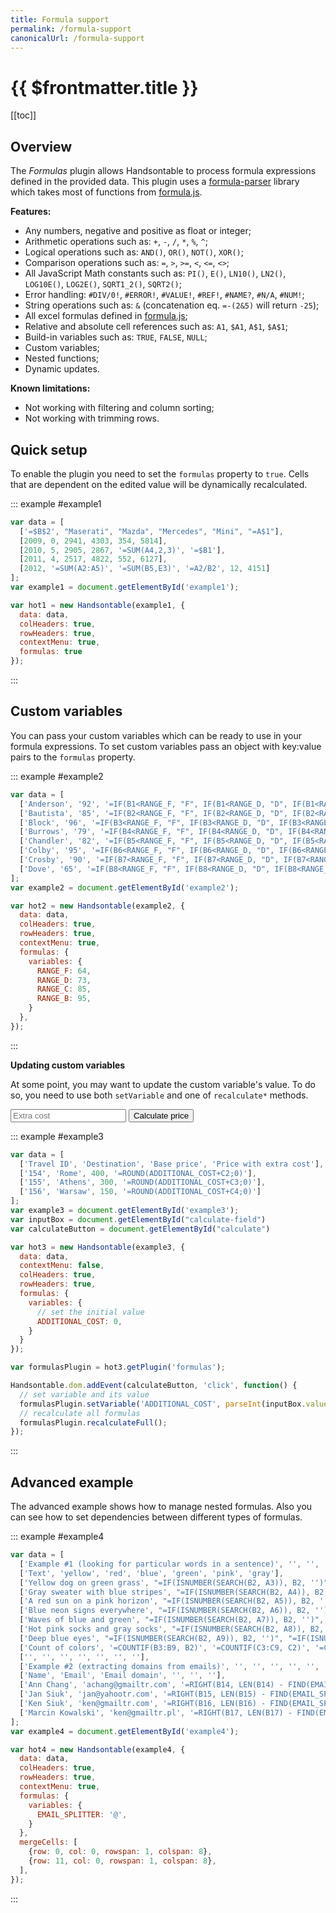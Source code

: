 ```yaml
---
title: Formula support
permalink: /formula-support
canonicalUrl: /formula-support
---
```


# {{ $frontmatter.title }}

[[toc]]

## Overview

The _Formulas_ plugin allows Handsontable to process formula expressions defined in the provided data. This plugin uses a [formula-parser](https://github.com/handsontable/formula-parser) library which takes most of functions from [formula.js](https://github.com/handsontable/formula.js).

**Features:**

* Any numbers, negative and positive as float or integer;
* Arithmetic operations such as: `+`, `-`, `/`, `*`, `%`, `^`;
* Logical operations such as: `AND()`, `OR()`, `NOT()`, `XOR()`;
* Comparison operations such as: `=`, `>`, `>=`, `<`, `<=`, `<>`;
* All JavaScript Math constants such as: `PI()`, `E()`, `LN10()`, `LN2()`, `LOG10E()`, `LOG2E()`, `SQRT1_2()`, `SQRT2()`;
* Error handling: `#DIV/0!`, `#ERROR!`, `#VALUE!`, `#REF!`, `#NAME?`, `#N/A`, `#NUM!`;
* String operations such as: `&` (concatenation eq. `=-(2&5)` will return `-25`);
* All excel formulas defined in [formula.js](https://github.com/handsontable/formula.js);
* Relative and absolute cell references such as: `A1`, `$A1`, `A$1`, `$A$1`;
* Build-in variables such as: `TRUE`, `FALSE`, `NULL`;
* Custom variables;
* Nested functions;
* Dynamic updates.

**Known limitations:**

* Not working with filtering and column sorting;
* Not working with trimming rows.

## Quick setup

To enable the plugin you need to set the `formulas` property to `true`. Cells that are dependent on the edited value will be dynamically recalculated.

::: example #example1
```js
var data = [
  ['=$B$2', "Maserati", "Mazda", "Mercedes", "Mini", "=A$1"],
  [2009, 0, 2941, 4303, 354, 5814],
  [2010, 5, 2905, 2867, '=SUM(A4,2,3)', '=$B1'],
  [2011, 4, 2517, 4822, 552, 6127],
  [2012, '=SUM(A2:A5)', '=SUM(B5,E3)', '=A2/B2', 12, 4151]
];
var example1 = document.getElementById('example1');

var hot1 = new Handsontable(example1, {
  data: data,
  colHeaders: true,
  rowHeaders: true,
  contextMenu: true,
  formulas: true
});
```
:::

## Custom variables

You can pass your custom variables which can be ready to use in your formula expressions. To set custom variables pass an object with key:value pairs to the `formulas` property.

::: example #example2
```js
var data = [
  ['Anderson', '92', '=IF(B1<RANGE_F, "F", IF(B1<RANGE_D, "D", IF(B1<RANGE_C, "C", IF(B1<RANGE_B, "B", "A"))))', '', '', '0-63', 'F'],
  ['Bautista', '85', '=IF(B2<RANGE_F, "F", IF(B2<RANGE_D, "D", IF(B2<RANGE_C, "C", IF(B2<RANGE_B, "B", "A"))))', '', '', '64-72', 'D'],
  ['Block', '96', '=IF(B3<RANGE_F, "F", IF(B3<RANGE_D, "D", IF(B3<RANGE_C, "C", IF(B3<RANGE_B, "B", "A"))))', '', '', '73-84', 'C'],
  ['Burrows', '79', '=IF(B4<RANGE_F, "F", IF(B4<RANGE_D, "D", IF(B4<RANGE_C, "C", IF(B4<RANGE_B, "B", "A"))))', '', '', '85-94', 'B'],
  ['Chandler', '82', '=IF(B5<RANGE_F, "F", IF(B5<RANGE_D, "D", IF(B5<RANGE_C, "C", IF(B5<RANGE_B, "B", "A"))))', '', '', '95-100', 'A'],
  ['Colby', '95', '=IF(B6<RANGE_F, "F", IF(B6<RANGE_D, "D", IF(B6<RANGE_C, "C", IF(B6<RANGE_B, "B", "A"))))', '', '', '', ''],
  ['Crosby', '90', '=IF(B7<RANGE_F, "F", IF(B7<RANGE_D, "D", IF(B7<RANGE_C, "C", IF(B7<RANGE_B, "B", "A"))))', '', '', '', ''],
  ['Dove', '65', '=IF(B8<RANGE_F, "F", IF(B8<RANGE_D, "D", IF(B8<RANGE_C, "C", IF(B8<RANGE_B, "B", "A"))))', '', '', '', ''],
];
var example2 = document.getElementById('example2');

var hot2 = new Handsontable(example2, {
  data: data,
  colHeaders: true,
  rowHeaders: true,
  contextMenu: true,
  formulas: {
    variables: {
      RANGE_F: 64,
      RANGE_D: 73,
      RANGE_C: 85,
      RANGE_B: 95,
    }
  },
});
```
:::

**Updating custom variables**

At some point, you may want to update the custom variable's value. To do so, you need to use both `setVariable` and one of `recalculate*` methods.

<input id="calculate-field" name="calculate-field" title="Extra cost" type="number" placeholder="Extra cost"/>
<button id="calculate" className="intext-btn">Calculate price</button>

::: example #example3
```js
var data = [
  ['Travel ID', 'Destination', 'Base price', 'Price with extra cost'],
  ['154', 'Rome', 400, '=ROUND(ADDITIONAL_COST+C2;0)'],
  ['155', 'Athens', 300, '=ROUND(ADDITIONAL_COST+C3;0)'],
  ['156', 'Warsaw', 150, '=ROUND(ADDITIONAL_COST+C4;0)']
];
var example3 = document.getElementById('example3');
var inputBox = document.getElementById("calculate-field")
var calculateButton = document.getElementById("calculate")

var hot3 = new Handsontable(example3, {
  data: data,
  contextMenu: false,
  colHeaders: true,
  rowHeaders: true,
  formulas: {
    variables: {
      // set the initial value
      ADDITIONAL_COST: 0,
    }
  }
});

var formulasPlugin = hot3.getPlugin('formulas');

Handsontable.dom.addEvent(calculateButton, 'click', function() {
  // set variable and its value
  formulasPlugin.setVariable('ADDITIONAL_COST', parseInt(inputBox.value));
  // recalculate all formulas
  formulasPlugin.recalculateFull();
});
```
:::

## Advanced example

The advanced example shows how to manage nested formulas. Also you can see how to set dependencies between different types of formulas.

::: example #example4
```js
var data = [
  ['Example #1 (looking for particular words in a sentence)', '', '', '', '', '', '', ''],
  ['Text', 'yellow', 'red', 'blue', 'green', 'pink', 'gray'],
  ['Yellow dog on green grass', "=IF(ISNUMBER(SEARCH(B2, A3)), B2, '')", "=IF(ISNUMBER(SEARCH(C2, A3)), C2, '')", "=IF(ISNUMBER(SEARCH(D2, A3)), D2, '')", "=IF(ISNUMBER(SEARCH(E2, A3)), E2, '')", "=IF(ISNUMBER(SEARCH(F2, A3)), F2, '')", "=IF(ISNUMBER(SEARCH(G2, A3)), G2, '')"],
  ['Gray sweater with blue stripes', "=IF(ISNUMBER(SEARCH(B2, A4)), B2, '')", "=IF(ISNUMBER(SEARCH(C2, A4)), C2, '')", "=IF(ISNUMBER(SEARCH(D2, A4)), D2, '')", "=IF(ISNUMBER(SEARCH(E2, A4)), E2, '')", "=IF(ISNUMBER(SEARCH(F2, A4)), F2, '')", "=IF(ISNUMBER(SEARCH(G2, A4)), G2, '')"],
  ['A red sun on a pink horizon', "=IF(ISNUMBER(SEARCH(B2, A5)), B2, '')", "=IF(ISNUMBER(SEARCH(C2, A5)), C2, '')", "=IF(ISNUMBER(SEARCH(D2, A5)), D2, '')", "=IF(ISNUMBER(SEARCH(E2, A5)), E2, '')", "=IF(ISNUMBER(SEARCH(F2, A5)), F2, '')", "=IF(ISNUMBER(SEARCH(G2, A5)), G2, '')"],
  ['Blue neon signs everywhere', "=IF(ISNUMBER(SEARCH(B2, A6)), B2, '')", "=IF(ISNUMBER(SEARCH(C2, A6)), C2, '')", "=IF(ISNUMBER(SEARCH(D2, A6)), D2, '')", "=IF(ISNUMBER(SEARCH(E2, A6)), E2, '')", "=IF(ISNUMBER(SEARCH(F2, A6)), F2, '')", "=IF(ISNUMBER(SEARCH(G2, A6)), G2, '')"],
  ['Waves of blue and green', "=IF(ISNUMBER(SEARCH(B2, A7)), B2, '')", "=IF(ISNUMBER(SEARCH(C2, A7)), C2, '')", "=IF(ISNUMBER(SEARCH(D2, A7)), D2, '')", "=IF(ISNUMBER(SEARCH(E2, A7)), E2, '')", "=IF(ISNUMBER(SEARCH(F2, A7)), F2, '')", "=IF(ISNUMBER(SEARCH(G2, A7)), G2, '')"],
  ['Hot pink socks and gray socks', "=IF(ISNUMBER(SEARCH(B2, A8)), B2, '')", "=IF(ISNUMBER(SEARCH(C2, A8)), C2, '')", "=IF(ISNUMBER(SEARCH(D2, A8)), D2, '')", "=IF(ISNUMBER(SEARCH(E2, A8)), E2, '')", "=IF(ISNUMBER(SEARCH(F2, A8)), F2, '')", "=IF(ISNUMBER(SEARCH(G2, A8)), G2, '')"],
  ['Deep blue eyes', "=IF(ISNUMBER(SEARCH(B2, A9)), B2, '')", "=IF(ISNUMBER(SEARCH(C2, A9)), C2, '')", "=IF(ISNUMBER(SEARCH(D2, A9)), D2, '')", "=IF(ISNUMBER(SEARCH(E2, A9)), E2, '')", "=IF(ISNUMBER(SEARCH(F2, A9)), F2, '')", "=IF(ISNUMBER(SEARCH(G2, A9)), G2, '')"],
  ['Count of colors', '=COUNTIF(B3:B9, B2)', '=COUNTIF(C3:C9, C2)', '=COUNTIF(D3:D9, D2)', '=COUNTIF(E3:E9, E2)', '=COUNTIF(F3:F9, F2)', '=COUNTIF(G3:G9, G2)', '="SUM: "&SUM(B10:G10)'],
  ['', '', '', '', '', '', ''],
  ['Example #2 (extracting domains from emails)', '', '', '', '', '', ''],
  ['Name', 'Email', 'Email domain', '', '', ''],
  ['Ann Chang', 'achang@gmailtr.com', '=RIGHT(B14, LEN(B14) - FIND(EMAIL_SPLITTER, B14))', '', '', '', ''],
  ['Jan Siuk', 'jan@yahootr.com', '=RIGHT(B15, LEN(B15) - FIND(EMAIL_SPLITTER, B15))', '', '', '', ''],
  ['Ken Siuk', 'ken@gmailtr.com', '=RIGHT(B16, LEN(B16) - FIND(EMAIL_SPLITTER, B16))', '', '', '', ''],
  ['Marcin Kowalski', 'ken@gmailtr.pl', '=RIGHT(B17, LEN(B17) - FIND(EMAIL_SPLITTER, B17))', '', '', '', ''],
];
var example4 = document.getElementById('example4');

var hot4 = new Handsontable(example4, {
  data: data,
  colHeaders: true,
  rowHeaders: true,
  contextMenu: true,
  formulas: {
    variables: {
      EMAIL_SPLITTER: '@',
    }
  },
  mergeCells: [
    {row: 0, col: 0, rowspan: 1, colspan: 8},
    {row: 11, col: 0, rowspan: 1, colspan: 8},
  ],
});
```
:::

